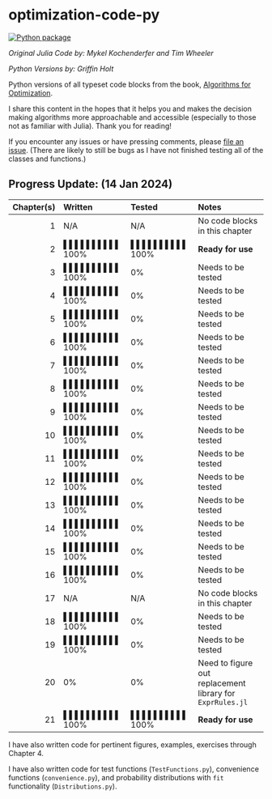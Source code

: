 # optimization-code-py

[![Python package](https://github.com/griffinbholt/optimization-code-py/actions/workflows/python-package.yml/badge.svg)](https://github.com/griffinbholt/optimization-code-py/actions/workflows/python-package.yml)

*Original Julia Code by: Mykel Kochenderfer and Tim Wheeler*

*Python Versions by: Griffin Holt*

Python versions of all typeset code blocks from the book, [Algorithms for Optimization](https://algorithmsbook.com/optimization/).

I share this content in the hopes that it helps you and makes the decision making algorithms more approachable and accessible (especially to those not as familiar with Julia). Thank you for reading!

If you encounter any issues or have pressing comments, please [file an issue](https://github.com/griffinbholt/optimization-code-py/issues/new/choose). (There are likely to still be bugs as I have not finished testing all of the classes and functions.)

## Progress Update: (14 Jan 2024)

| Chapter(s) | Written | Tested | Notes |
|--:|:--|:--|:--|
|  1 | N/A | N/A | No code blocks in this chapter |
|  2 | ▌▌▌▌▌▌▌▌▌▌ 100% | ▌▌▌▌▌▌▌▌▌▌ 100% | **Ready for use** |
|  3 | ▌▌▌▌▌▌▌▌▌▌ 100% | 0% | Needs to be tested |
|  4 | ▌▌▌▌▌▌▌▌▌▌ 100% | 0% | Needs to be tested |
|  5 | ▌▌▌▌▌▌▌▌▌▌ 100% | 0% | Needs to be tested |
|  6 | ▌▌▌▌▌▌▌▌▌▌ 100% | 0% | Needs to be tested |
|  7 | ▌▌▌▌▌▌▌▌▌▌ 100% | 0% | Needs to be tested |
|  8 | ▌▌▌▌▌▌▌▌▌▌ 100% | 0% | Needs to be tested |
|  9 | ▌▌▌▌▌▌▌▌▌▌ 100%  | 0% | Needs to be tested |
| 10 | ▌▌▌▌▌▌▌▌▌▌ 100%  | 0% | Needs to be tested |
| 11 | ▌▌▌▌▌▌▌▌▌▌ 100%  | 0% | Needs to be tested |
| 12 | ▌▌▌▌▌▌▌▌▌▌ 100%  | 0% | Needs to be tested |
| 13 | ▌▌▌▌▌▌▌▌▌▌ 100%  | 0% | Needs to be tested |
| 14 | ▌▌▌▌▌▌▌▌▌▌ 100%  | 0% | Needs to be tested |
| 15 | ▌▌▌▌▌▌▌▌▌▌ 100%  | 0% | Needs to be tested |
| 16 | ▌▌▌▌▌▌▌▌▌▌ 100%  | 0% | Needs to be tested |
| 17 | N/A | N/A | No code blocks in this chapter |
| 18 | ▌▌▌▌▌▌▌▌▌▌ 100%  | 0% | Needs to be tested |
| 19 | ▌▌▌▌▌▌▌▌▌▌ 100%  | 0% | Needs to be tested |
| 20 | 0% | 0% | Need to figure out replacement library for `ExprRules.jl` |
| 21 | ▌▌▌▌▌▌▌▌▌▌ 100%  | ▌▌▌▌▌▌▌▌▌▌ 100% | **Ready for use** |

I have also written code for pertinent figures, examples, exercises through Chapter 4.

I have also written code for test functions (`TestFunctions.py`), convenience functions (`convenience.py`),
and probability distributions with `fit` functionality (`Distributions.py`).

<!-- TODO - I need to go through and check that all functions have proper parameter
and return signatures. -->

<!-- TODO - I need to go through all of the def(...)... one line functions and make sure that parameters are passed through so they persist. -->

<!-- TODO - Suppress the Deprecated Warnings in pytest: https://docs.pytest.org/en/stable/how-to/capture-warnings.html -->
